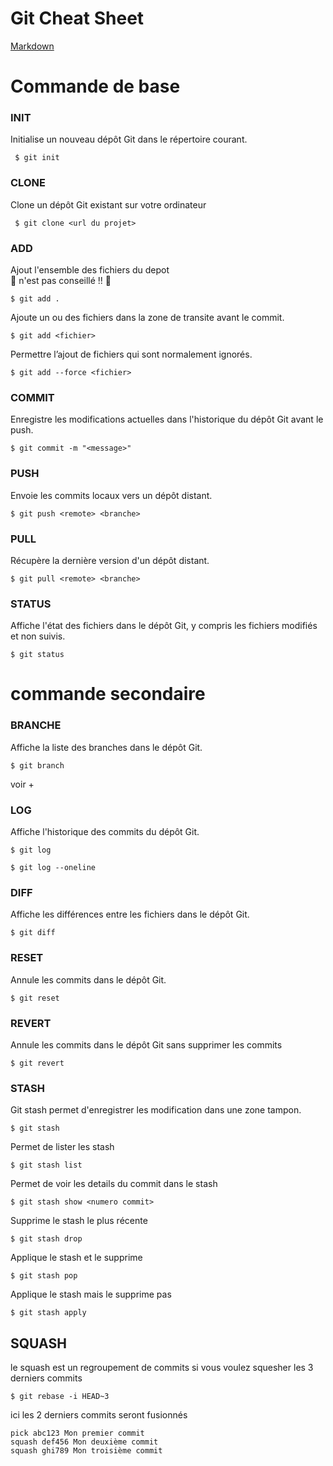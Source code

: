 # Git Cheat Sheet
[Markdown](https://www.markdownguide.org/cheat-sheet/#basic-syntax)

# Commande de base
### **INIT**
Initialise un nouveau dépôt Git dans le répertoire courant.
```
 $ git init 
```
### **CLONE**
Clone un dépôt Git existant sur votre ordinateur
```
 $ git clone <url du projet>
```
### **ADD**
Ajout l'ensemble des fichiers du depot  
🚨 n'est pas conseillé !! 🚨
```
$ git add .
```
Ajoute un ou des fichiers dans la zone de transite avant le commit.
```
$ git add <fichier>
```
Permettre l’ajout de fichiers qui sont normalement ignorés.
```
$ git add --force <fichier>
```

### **COMMIT**
Enregistre les modifications actuelles dans l'historique du dépôt Git avant le push.
```
$ git commit -m "<message>"
```
### **PUSH**
Envoie les commits locaux vers un dépôt distant.
```
$ git push <remote> <branche>
```

### **PULL**
Récupère la dernière version d'un dépôt distant.

```
$ git pull <remote> <branche>
```

### **STATUS**
Affiche l'état des fichiers dans le dépôt Git, y compris les fichiers modifiés et non suivis.
```
$ git status
```
# commande secondaire

### **BRANCHE**
Affiche la liste des branches dans le dépôt Git.
```
$ git branch
```
voir +

### **LOG**
Affiche l'historique des commits du dépôt Git.
```
$ git log
```
```
$ git log --oneline
```
### **DIFF**
Affiche les différences entre les fichiers dans le dépôt Git.
```
$ git diff
```

### **RESET**
Annule les commits dans le dépôt Git.

```
$ git reset
```

### **REVERT**
Annule les commits dans le dépôt Git sans supprimer les commits 
```
$ git revert 
```




### **STASH**
Git stash permet d'enregistrer les modification dans une zone tampon.
```
$ git stash
```

Permet de lister les stash
``` 
$ git stash list
```

Permet de voir les details du commit dans le stash 
``` 
$ git stash show <numero commit>
```
Supprime le stash le plus récente

``` 
$ git stash drop
```
Applique le stash et le supprime 

``` 
$ git stash pop
```

Applique le stash mais le supprime pas 

``` 
$ git stash apply
```

## **SQUASH**
le squash est un regroupement de commits
si vous voulez squesher les 3 derniers commits
``` 
$ git rebase -i HEAD~3
```
ici les 2 derniers commits seront fusionnés
```
pick abc123 Mon premier commit
squash def456 Mon deuxième commit
squash ghi789 Mon troisième commit
```








